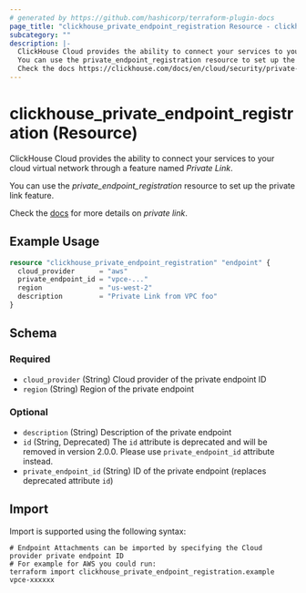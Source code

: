 ```yaml
---
# generated by https://github.com/hashicorp/terraform-plugin-docs
page_title: "clickhouse_private_endpoint_registration Resource - clickhouse"
subcategory: ""
description: |-
  ClickHouse Cloud provides the ability to connect your services to your cloud virtual network through a feature named Private Link.
  You can use the private_endpoint_registration resource to set up the private link feature.
  Check the docs https://clickhouse.com/docs/en/cloud/security/private-link-overview for more details on private link.
---
```


# clickhouse_private_endpoint_registration (Resource)

ClickHouse Cloud provides the ability to connect your services to your cloud virtual network through a feature named *Private Link*.

You can use the *private_endpoint_registration* resource to set up the private link feature.

Check the [docs](https://clickhouse.com/docs/en/cloud/security/private-link-overview) for more details on *private link*.

## Example Usage

```terraform
resource "clickhouse_private_endpoint_registration" "endpoint" {
  cloud_provider      = "aws"
  private_endpoint_id = "vpce-..."
  region              = "us-west-2"
  description         = "Private Link from VPC foo"
}
```

<!-- schema generated by tfplugindocs -->
## Schema

### Required

- `cloud_provider` (String) Cloud provider of the private endpoint ID
- `region` (String) Region of the private endpoint

### Optional

- `description` (String) Description of the private endpoint
- `id` (String, Deprecated) The `id` attribute is deprecated and will be removed in version 2.0.0. Please use `private_endpoint_id` attribute instead.
- `private_endpoint_id` (String) ID of the private endpoint (replaces deprecated attribute `id`)

## Import

Import is supported using the following syntax:

```shell
# Endpoint Attachments can be imported by specifying the Cloud provider private endpoint ID
# For example for AWS you could run:
terraform import clickhouse_private_endpoint_registration.example vpce-xxxxxx
```
